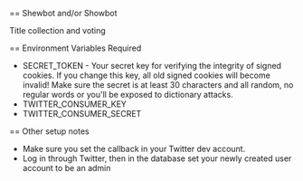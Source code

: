 == Shewbot and/or Showbot

Title collection and voting

== Environment Variables Required

* SECRET_TOKEN - Your secret key for verifying the integrity of signed cookies. If you change this key, all old signed cookies will become invalid! Make sure the secret is at least 30 characters and all random, no regular words or you'll be exposed to dictionary attacks.
* TWITTER_CONSUMER_KEY
* TWITTER_CONSUMER_SECRET

== Other setup notes

* Make sure you set the callback in your Twitter dev account.
* Log in through Twitter, then in the database set your newly created user account to be an admin



